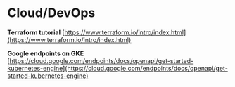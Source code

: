 # Cloud/DevOps

**Terraform tutorial** [https://www.terraform.io/intro/index.html](https://www.terraform.io/intro/index.html)

**Google endpoints on GKE** [https://cloud.google.com/endpoints/docs/openapi/get-started-kubernetes-engine](https://cloud.google.com/endpoints/docs/openapi/get-started-kubernetes-engine)

